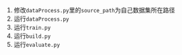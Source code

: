 1. 修改`dataProcess.py`里的`source_path`为自己数据集所在路径
2. 运行`dataProcess.py`
3. 运行`train.py`
4. 运行`build.py`
5. 运行`evaluate.py`